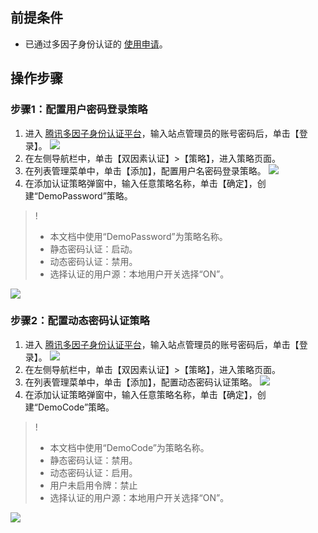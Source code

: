 ## 前提条件
- 已通过多因子身份认证的 [使用申请](https://cloud.tencent.com/apply/p/h6yib8x1nce)。

## 操作步骤
### 步骤1：配置用户密码登录策略
1. 进入 [腾讯多因子身份认证平台](https://admin.tencentmfa.com/am/login/login.html)，输入站点管理员的账号密码后，单击【登录】。
![](https://main.qcloudimg.com/raw/6b35e3e91dbeba8717be71d126ef80b0.png)
2. 在左侧导航栏中，单击【双因素认证】>【策略】，进入策略页面。
3. 在列表管理菜单中，单击【添加】，配置用户名密码登录策略。
![](https://main.qcloudimg.com/raw/678ad982ade11c83ce4f99bc5b65db0a.png)
4. 在添加认证策略弹窗中，输入任意策略名称，单击【确定】，创建“DemoPassword”策略。
>!
>- 本文档中使用“DemoPassword”为策略名称。
>- 静态密码认证：启动。
>- 动态密码认证：禁用。
>- 选择认证的用户源：本地用户开关选择“ON”。
>
![](https://main.qcloudimg.com/raw/8e07a9368d7832ac2d0fbc2c7fffc904.png)

### 步骤2：配置动态密码认证策略
1. 进入 [腾讯多因子身份认证平台](https://admin.tencentmfa.com/am/login/login.html)，输入站点管理员的账号密码后，单击【登录】。
![](https://main.qcloudimg.com/raw/6b35e3e91dbeba8717be71d126ef80b0.png)
2. 在左侧导航栏中，单击【双因素认证】>【策略】，进入策略页面。
3. 在列表管理菜单中，单击【添加】，配置动态密码认证策略。
![](https://main.qcloudimg.com/raw/678ad982ade11c83ce4f99bc5b65db0a.png)
4. 在添加认证策略弹窗中，输入任意策略名称，单击【确定】，创建“DemoCode”策略。 
>!
>- 本文档中使用“DemoCode”为策略名称。
>- 静态密码认证：禁用。
>- 动态密码认证：启用。
>- 用户未启用令牌：禁止
>- 选择认证的用户源：本地用户开关选择“ON”。
>
![](https://main.qcloudimg.com/raw/b80156e211ced717113bb3e4eb0c1c7e.png)

